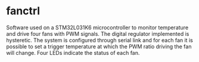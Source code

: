 # fanctrl

Software used on a STM32L031K6 microcontroller to monitor temperature and drive four fans with PWM signals. The digital regulator implemented is hysteretic. The system is configured through serial link and for each fan it is possible to set a trigger temperature at which the PWM ratio driving the fan will change. Four LEDs indicate the status of each fan.